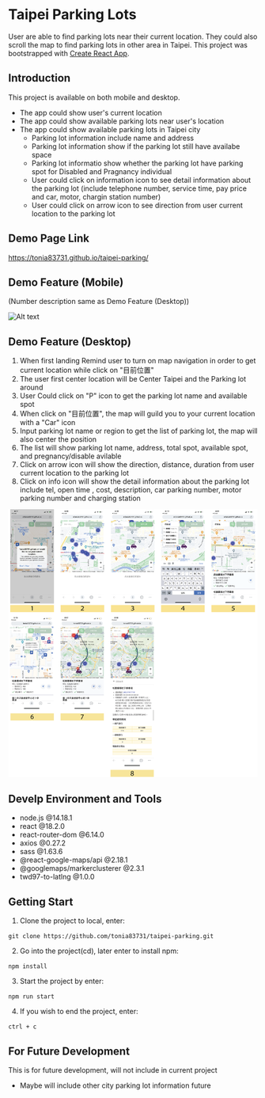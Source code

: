 # Taipei Parking Lots

User are able to find parking lots near their current location. They could also scroll the map to find parking lots in other area in Taipei.
This project was bootstrapped with [Create React App](https://github.com/facebook/create-react-app).

## Introduction

This project is available on both mobile and desktop.

* The app could show user's current location
* The app could show available parking lots near user's location
* The app could show available parking lots in Taipei city
  * Parking lot information include name and address
  * Parking lot information show if the parking lot still have availabe space
  * Parking lot informatio show whether the parking lot have parking spot for Disabled and Pragnancy individual
  * User could click on information icon to see detail information about the parking lot (include telephone number, service time, pay price and car, motor, chargin station number)
  * User could click on arrow icon to see direction from user current location to the parking lot

## Demo Page Link

https://tonia83731.github.io/taipei-parking/

## Demo Feature (Mobile)
(Number description same as Demo Feature (Desktop))

![Alt text](src/MarkDown/UI_look-01.png)

## Demo Feature (Desktop)

1. When first landing Remind user to turn on map navigation in order to get current location while click on "目前位置"
2. The user first center location will be Center Taipei and the Parking lot around
3. User Could click on "P" icon to get the parking lot name and available spot
4. When click on "目前位置", the map will guild you to your current location with a "Car" icon
5. Input parking lot name or region to get the list of parking lot, the map will also center the position
6. The list will show parking lot name, address, total spot, available spot, and pregnancy/disable avilable
7. Click on arrow icon will show the direction, distance, duration from user current location to the parking lot
8. Click on info icon will show the detail information about the parking lot include tel, open time , cost, description, car parking number, motor parking number and charging station

![Alt text](src/MarkDown/UI_look-02.png)

## Develp Environment and Tools

* node.js @14.18.1
* react @18.2.0
* react-router-dom @6.14.0
* axios @0.27.2
* sass @1.63.6
* @react-google-maps/api @2.18.1
* @googlemaps/markerclusterer @2.3.1
* twd97-to-latlng @1.0.0

## Getting Start

1. Clone the project to local, enter:

```
git clone https://github.com/tonia83731/taipei-parking.git
```

2. Go into the project(cd), later enter to install npm:

```
npm install
```

3. Start the project by enter:

```
npm run start
```

4. If you wish to end the project, enter:

```
ctrl + c
```

## For Future Development

This is for future development, will not include in current project

* Maybe will include other city parking lot information future

